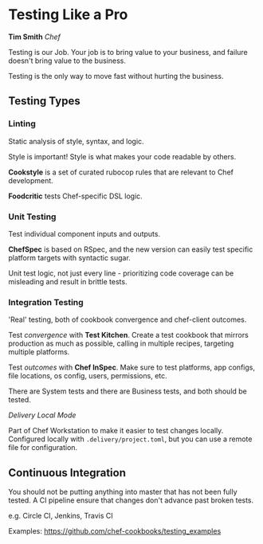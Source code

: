 Testing Like a Pro
=====================

**Tim Smith**
*Chef*

Testing is our Job. Your job is to bring value to your business, and failure doesn't bring value to the business.

Testing is the only way to move fast without hurting the business.

Testing Types
--------------

### Linting 

Static analysis of style, syntax, and logic.

Style is important! Style is what makes your code readable by others.

**Cookstyle** is a set of curated rubocop rules that are relevant to Chef development.

**Foodcritic** tests Chef-specific DSL logic.

### Unit Testing 

Test individual component inputs and outputs.

**ChefSpec** is based on RSpec, and the new version can easily test specific platform targets with syntactic sugar.

Unit test logic, not just every line - prioritizing code coverage can be misleading and result in brittle tests.

### Integration Testing

'Real' testing, both of cookbook convergence and chef-client outcomes.

Test *convergence* with **Test Kitchen**. Create a test cookbook that mirrors production as much as possible, calling in multiple recipes, targeting multiple platforms.
  
Test *outcomes* with **Chef InSpec**.  Make sure to test platforms, app configs, file locations, os config, users, permissions, etc.

There are System tests and there are Business tests, and both should be tested.

*Delivery Local Mode*

Part of Chef Workstation to make it easier to test changes locally. Configured locally with `.delivery/project.toml`, but you can use a remote file for configuration.


Continuous Integration
-----------------------

You should not be putting anything into master that has not been fully tested. A CI pipeline ensure that changes don't advance past broken tests.

e.g. Circle CI, Jenkins, Travis CI

Examples: https://github.com/chef-cookbooks/testing_examples
